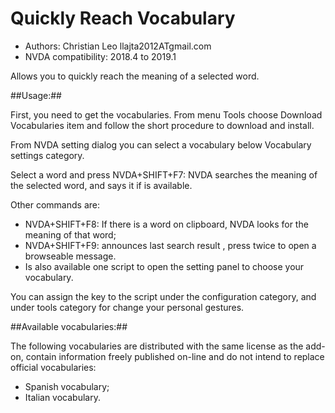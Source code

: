 # Quickly Reach Vocabulary #

* Authors: Christian Leo llajta2012ATgmail.com
* NVDA compatibility: 2018.4 to 2019.1

Allows you to quickly reach the meaning of a selected word.

##Usage:##

First, you need to get the vocabularies.
From menu Tools choose Download Vocabularies item and follow the short procedure to download and install.

From NVDA setting dialog you can select a vocabulary below Vocabulary settings category.

Select a word and press NVDA+SHIFT+F7: NVDA searches the meaning of the selected word, and says it if is available.

Other commands are:

*	NVDA+SHIFT+F8: If there is a word on clipboard, NVDA looks for the meaning of that word;
*	NVDA+SHIFT+F9: announces last search result , press twice to open a browseable message.
*	Is also available one script to open the setting panel to choose your vocabulary.

You can assign the key to the script under the configuration category, and under tools category for change your personal gestures.

##Available vocabularies:##

The following vocabularies are distributed with the same license as the add-on, contain information freely published on-line and do not intend to replace official vocabularies:

*	Spanish vocabulary;
*	Italian vocabulary.

